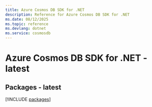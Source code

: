 ```yaml
---
title: Azure Cosmos DB SDK for .NET
description: Reference for Azure Cosmos DB SDK for .NET
ms.date: 08/12/2025
ms.topic: reference
ms.devlang: dotnet
ms.service: cosmosdb
---
```

# Azure Cosmos DB SDK for .NET - latest
## Packages - latest
[!INCLUDE [packages](cosmos-db-index.md)]